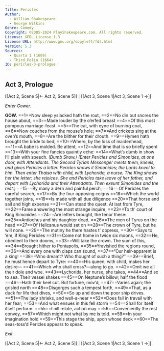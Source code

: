```yaml
---
Title: Pericles
Author: 
  - William Shakespeare
  - George Wilkins
Genre: Comedy
Copyright: ©2005-2024 PlayShakespeare.com. All rights reserved.
License: GFDL License 1.3
License URL: http://www.gnu.org/copyleft/fdl.html
Version: 5.3
Sources:
  - Quarto 1 (1609)
  - Third Folio (1664)
ID: pericles-3-prologue
---
```


## Act 3, Prologue
[[Act 2, Scene 5|← Act 2, Scene 5]] | [[Act 3, Scene 1|Act 3, Scene 1 →]]


*Enter Gower.*

**GOW.**
==1==Now sleep yslacked hath the rout,
==2==No din but snores the house about,
==3==Made louder by the o’erfed breast
==4==Of this most pompous marriage-feast.
==5==The cat, with eyne of burning coal,
==6==Now couches from the mouse’s hole;
==7==And crickets sing at the oven’s mouth,
==8==Are the blither for their drouth.
==9==Hymen hath brought the bride to bed,
==10==Where, by the loss of maidenhead,
==11==A babe is molded. Be attent,
==12==And time that is so briefly spent
==13==With your fine fancies quaintly eche:
==14==What’s dumb in show I’ll plain with speech.
*(Dumb Show.)*
*(Enter Pericles and Simonides, at one door, with Attendants. The Second Tyrian Messenger meets them, kneels, and gives Pericles a letter. Pericles shows it Simonides; the Lords kneel to him. Then enter Thaisa with child, with Lychorida, a nurse. The King shows her the letter; she rejoices. She and Pericles take leave of her father, and depart with Lychorida and their Attendants. Then exeunt Simonides and the rest.)*
==15==By many a dern and painful perch,
==16==Of Pericles the careful search,
==17==By the four opposing coigns
==18==Which the world together joins,
==19==Is made with all due diligence
==20==That horse and sail and high expense
==21==Can stead the quest. At last from Tyre,
==22==Fame answering the most strange inquire,
==23==To th’ court of King Simonides
==24==Are letters brought, the tenor these:
==25==Antiochus and his daughter dead,
==26==The men of Tyrus on the head
==27==Of Helicanus would set on
==28==The crown of Tyre, but he will none.
==29==The mutiny he there hastes t’ oppress,
==30==Says to ’em, if King Pericles
==31==Come not home in twice six moons,
==32==He, obedient to their dooms,
==33==Will take the crown. The sum of this,
==34==Brought hither to Pentapolis,
==35==Yravished the regions round,
==36==And every one with claps can sound,
==37==“Our heir-apparent is a king!
==38==Who dreamt? Who thought of such a thing?”
==39==Brief, he must hence depart to Tyre:
==40==His queen, with child, makes her desire⁠—
==41==Which who shall cross?—along to go.
==42==Omit we all their dole and woe.
==43==Lychorida, her nurse, she takes,
==44==And so to sea. Their vessel shakes
==45==On Neptune’s billow; half the flood
==46==Hath their keel cut. But fortune, mov’d,
==47==Varies again; the grisled north
==48==Disgorges such a tempest forth,
==49==That, as a duck for life that dives,
==50==So up and down the poor ship drives.
==51==The lady shrieks, and well-a-near
==52==Does fall in travail with her fear;
==53==And what ensues in this fell storm
==54==Shall for itself itself perform.
==55==I nill relate, action may
==56==Conveniently the rest convey,
==57==Which might not what by me is told.
==58==In your imagination hold
==59==This stage the ship, upon whose deck
==60==The seas-toss’d Pericles appears to speak.


*Exit.*

[[Act 2, Scene 5|← Act 2, Scene 5]] | [[Act 3, Scene 1|Act 3, Scene 1 →]]